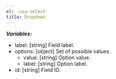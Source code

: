 ```yaml
---
el: .usa-select
title: Dropdown
---
```


___Variables:___
* label: [string] Field label.
* options: [object] Set of possible values.
  * value: [string] Option value.
  * label: [string] Option label.
* id: [string] Field ID.

